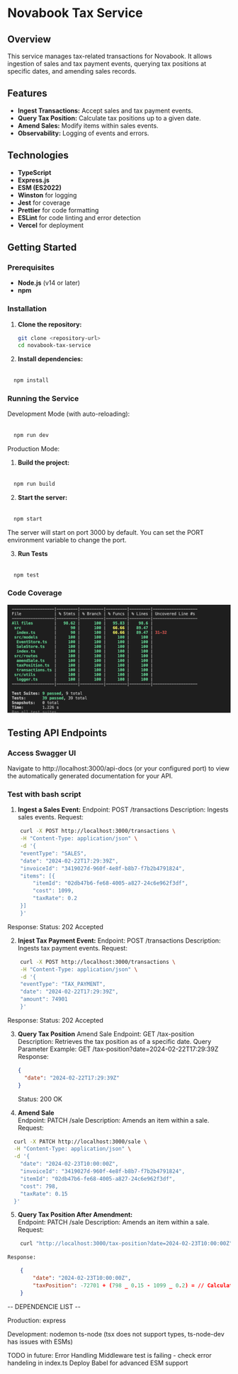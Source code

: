 # Novabook Tax Service

## Overview

This service manages tax-related transactions for Novabook. It allows ingestion of sales and tax payment events, querying tax positions at specific dates, and amending sales records.

## Features

- **Ingest Transactions:** Accept sales and tax payment events.
- **Query Tax Position:** Calculate tax positions up to a given date.
- **Amend Sales:** Modify items within sales events.
- **Observability:** Logging of events and errors.

## Technologies

- **TypeScript**
- **Express.js**
- **ESM (ES2022)**
- **Winston** for logging
- **Jest** for coverage
- **Prettier** for code formatting
- **ESLint** for code linting and error detection
- **Vercel** for deployment

## Getting Started

### Prerequisites

- **Node.js** (v14 or later)
- **npm**

### Installation

1. **Clone the repository:**

   ```bash
   git clone <repository-url>
   cd novabook-tax-service

   ```

2. **Install dependencies:**

```bash

  npm install

```

### Running the Service

Development Mode (with auto-reloading):

```bash

  npm run dev

```

Production Mode:

1. **Build the project:**

```bash

  npm run build

```

2. **Start the server:**

```bash

  npm start

```

The server will start on port 3000 by default. You can set the PORT environment variable to change the port.

3. **Run Tests**

```bash

  npm test

```

### Code Coverage

![Screenshot 1](coverage.png)

## Testing API Endpoints

### Access Swagger UI

Navigate to http://localhost:3000/api-docs (or your configured port) to view the automatically generated documentation for your API.

### Test with bash script

1. **Ingest a Sales Event:**
   Endpoint: POST /transactions
   Description: Ingests sales events.
   Request:

```bash
    curl -X POST http://localhost:3000/transactions \
    -H "Content-Type: application/json" \
    -d '{
    "eventType": "SALES",
    "date": "2024-02-22T17:29:39Z",
    "invoiceId": "3419027d-960f-4e8f-b8b7-f7b2b4791824",
    "items": [{
        "itemId": "02db47b6-fe68-4005-a827-24c6e962f3df",
        "cost": 1099,
        "taxRate": 0.2
    }]
    }'
```

Response:
Status: 202 Accepted

2. **Injest Tax Payment Event:**
   Endpoint: POST /transactions
   Description: Ingests tax payment events.
   Request:

```bash
    curl -X POST http://localhost:3000/transactions \
    -H "Content-Type: application/json" \
    -d '{
    "eventType": "TAX_PAYMENT",
    "date": "2024-02-22T17:29:39Z",
    "amount": 74901
    }'
```

Response:
Status: 202 Accepted

3. **Query Tax Position** Amend Sale
   Endpoint: GET /tax-position
   Description: Retrieves the tax position as of a specific date.
   Query Parameter Example: GET /tax-position?date=2024-02-22T17:29:39Z
   Response:

   ```json
   {
     "date": "2024-02-22T17:29:39Z"
   }
   ```

   Status: 200 OK

4. **Amend Sale**  
   Endpoint: PATCH /sale
   Description: Amends an item within a sale.
   Request:

```bash
  curl -X PATCH http://localhost:3000/sale \
  -H "Content-Type: application/json" \
  -d '{
    "date": "2024-02-23T10:00:00Z",
    "invoiceId": "3419027d-960f-4e8f-b8b7-f7b2b4791824",
    "itemId": "02db47b6-fe68-4005-a827-24c6e962f3df",
    "cost": 798,
    "taxRate": 0.15
  }'
```

5. **Query Tax Position After Amendment:**  
   Endpoint: PATCH /sale
   Description: Amends an item within a sale.
   Request:

```bash
    curl "http://localhost:3000/tax-position?date=2024-02-23T10:00:00Z"
```

    Response:

```json
    {
        "date": "2024-02-23T10:00:00Z",
        "taxPosition": -72701 + (798 _ 0.15 - 1099 _ 0.2) = // Calculate accordingly
    }
```

-- DEPENDENCIE LIST --

Production:
express

Development:
nodemon
ts-node (tsx does not support types, ts-node-dev has issues with ESMs)

TODO in future:
Error Handling Middleware test is failing - check error handeling in index.ts
Deploy
Babel for advanced ESM support
